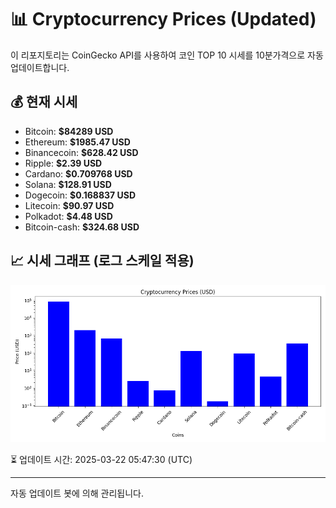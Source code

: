 
# 📊 Cryptocurrency Prices (Updated)

이 리포지토리는 CoinGecko API를 사용하여 코인 TOP 10 시세를 10분가격으로 자동 업데이트합니다.

## 💰 현재 시세
- Bitcoin: **$84289 USD**
- Ethereum: **$1985.47 USD**
- Binancecoin: **$628.42 USD**
- Ripple: **$2.39 USD**
- Cardano: **$0.709768 USD**
- Solana: **$128.91 USD**
- Dogecoin: **$0.168837 USD**
- Litecoin: **$90.97 USD**
- Polkadot: **$4.48 USD**
- Bitcoin-cash: **$324.68 USD**

## 📈 시세 그래프 (로그 스케일 적용)
![Crypto Prices](crypto_prices.png)

⏳ 업데이트 시간: 2025-03-22 05:47:30 (UTC)

---
자동 업데이트 봇에 의해 관리됩니다.
